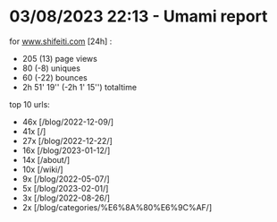 # 03/08/2023 22:13 - Umami report
for www.shifeiti.com [24h] :

 - 205 (13) page views
 - 80 (-8) uniques
 - 60 (-22) bounces
 - 2h 51' 19'' (-2h 1' 15'') totaltime


top 10 urls:
 - 46x [/blog/2022-12-09/]
 - 41x [/]
 - 27x [/blog/2022-12-22/]
 - 16x [/blog/2023-01-12/]
 - 14x [/about/]
 - 10x [/wiki/]
 - 9x [/blog/2022-05-07/]
 - 5x [/blog/2023-02-01/]
 - 3x [/blog/2022-08-26/]
 - 2x [/blog/categories/%E6%8A%80%E6%9C%AF/]



